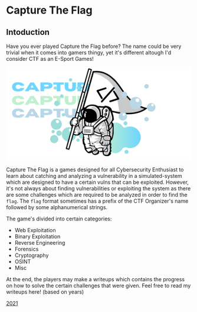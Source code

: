 # Capture The Flag

## Intoduction
Have you ever played Capture the Flag before?
The name could be very trivial when it comes into gamers thingy, yet it's different altough
I'd consider CTF as an E-Sport Games!

<img src="images/Astrono.png" />

Capture The Flag is a games designed for all Cybersecurity Enthusiast to learn about catching and analyzing
a vulnerability in a simulated-system which are designed to have a certain vulns that can be exploited. However,
it's not always about finding vulnerabilities or exploiting the system as there are some challenges which are required
to be analyzed in order to find the `flag`.
The `flag` format sometimes has a prefix of the CTF Organizer's name followed by some alphanumerical strings.
<br>

The game's divided into certain categories:
* Web Exploitation
* Binary Exploitation
* Reverse Engineering
* Forensics
* Cryptography
* OSINT
* Misc

At the end, the players may make a writeups which contains the progress on how to solve the
certain challenges that were given.
Feel free to read my writeups here! (based on years)

[2021](writeups/test.md)

